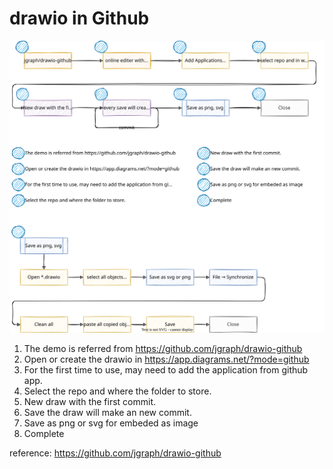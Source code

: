 drawio in Github
=================

![drawio_in_github.drawio.svg](demo/drawio_in_github.drawio.svg)

1. The demo is referred from https://github.com/jgraph/drawio-github
2. Open or create the drawio in https://app.diagrams.net/?mode=github
3. For the first time to use, may need to add the application from github app.
4. Select the repo and where the folder to store.
5. New draw with the first commit.
6. Save the draw will make an new commit.
7. Save as png or svg for embeded as image
8. Complete

reference: https://github.com/jgraph/drawio-github
